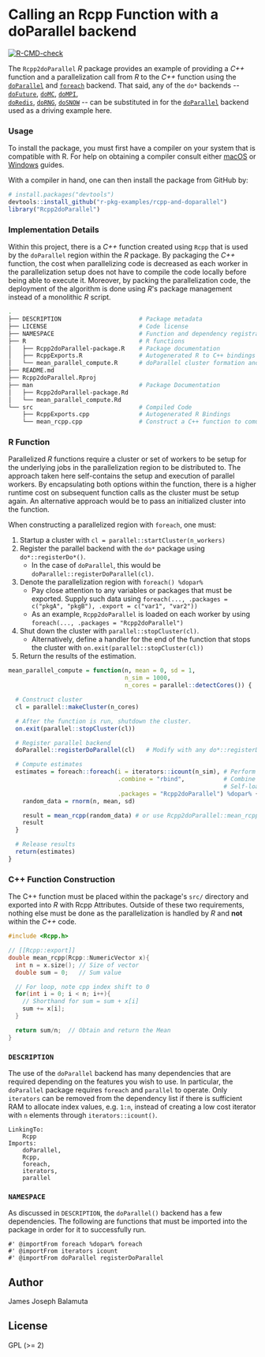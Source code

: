 # Calling an Rcpp Function with a doParallel backend

<!-- badges: start -->
[![R-CMD-check](https://github.com/coatless-rd-rcpp/rcpp-and-doparallel/actions/workflows/R-CMD-check.yaml/badge.svg)](https://github.com/coatless-rd-rcpp/rcpp-and-doparallel/actions/workflows/R-CMD-check.yaml)
<!-- badges: end -->

The `Rcpp2doParallel` _R_ package provides an example of providing a _C++_
function and a parallelization call from _R_ to the _C++_ function using
the [`doParallel`](https://cran.r-project.org/package=doParallel) and 
[`foreach`](https://cran.r-project.org/package=foreach) backend. That said,
any of the `do*` backends -- [`doFuture`](https://cran.r-project.org/package=doFuture), 
[`doMC`](https://cran.r-project.org/package=doMC), 
[`doMPI`](https://cran.r-project.org/package=doMPI),  
[`doRedis`](https://cran.r-project.org/package=doRedis), 
[`doRNG`](https://cran.r-project.org/package=doRNG), 
[`doSNOW`](https://cran.r-project.org/package=doSNOW) -- can be substituted
in for the [`doParallel`](https://cran.r-project.org/package=doParallel) backend
used as a driving example here.

### Usage

To install the package, you must first have a compiler on your system that is
compatible with R. For help on obtaining a compiler consult either
[macOS](http://thecoatlessprofessor.com/programming/r-compiler-tools-for-rcpp-on-os-x/)
or
[Windows](http://thecoatlessprofessor.com/programming/rcpp/install-rtools-for-rcpp/)
guides.

With a compiler in hand, one can then install the package from GitHub by:

```r
# install.packages("devtools")
devtools::install_github("r-pkg-examples/rcpp-and-doparallel")
library("Rcpp2doParallel")
```

### Implementation Details

Within this project, there is a _C++_ function created using `Rcpp` that is used
by the `doParallel` region within the _R_ package. By packaging the _C++_ function, 
the cost when parallelizing code is decreased as each worker in the
parallelization setup does not have to compile the code locally before being
able to execute it. Moreover, by packing the parallelization code, the deployment
of the algorithm is done using _R_'s package management instead of a monolithic
_R_ script.

```bash
.
├── DESCRIPTION                      # Package metadata
├── LICENSE                          # Code license
├── NAMESPACE                        # Function and dependency registration
├── R                                # R functions
│   ├── Rcpp2doParallel-package.R    # Package documentation
│   ├── RcppExports.R                # Autogenerated R to C++ bindings by Rcpp
│   └── mean_parallel_compute.R      # doParallel cluster formation and C++ call
├── README.md
├── Rcpp2doParallel.Rproj
├── man                              # Package Documentation
│   ├── Rcpp2doParallel-package.Rd
│   └── mean_parallel_compute.Rd
└── src                              # Compiled Code
    ├── RcppExports.cpp              # Autogenerated R Bindings
    └── mean_rcpp.cpp                # Construct a C++ function to comupte mean.
```

### R Function

Parallelized _R_ functions require a cluster or set of workers to be setup for
the underlying jobs in the parallelization region to be distributed to. 
The approach taken here self-contains the setup and execution of parallel workers.
By encapsulating both options within the function, there is a higher runtime
cost on subsequent function calls as the cluster must be setup again. An
alternative approach would be to pass an initialized cluster into the
function. 

When constructing a parallelized region with `foreach`, one must:

1. Startup a cluster with `cl = parallel::startCluster(n_workers)`
2. Register the parallel backend with the `do*` package using `do*::registerDo*()`.
   - In the case of `doParallel`, this would be `doParallel::registerDoParallel(cl)`.
3. Denote the parallelization region with `foreach() %dopar%`
   - Pay close attention to any variables or packages that must be exported.
     Supply such data using `foreach(..., .packages = c("pkgA", "pkgB"), .export = c("var1", "var2"))`
   - As an example, `Rcpp2doParallel` is loaded on each worker by using
     `foreach(..., .packages = "Rcpp2doParallel")`  
4. Shut down the cluster with `parallel::stopCluster(cl)`.
   - Alternatively, define a handler for the end of the function that
     stops the cluster with `on.exit(parallel::stopCluster(cl))` 
5. Return the results of the estimation.

```r
mean_parallel_compute = function(n, mean = 0, sd = 1,
                                 n_sim = 1000,
                                 n_cores = parallel::detectCores()) {

  # Construct cluster
  cl = parallel::makeCluster(n_cores)

  # After the function is run, shutdown the cluster.
  on.exit(parallel::stopCluster(cl))

  # Register parallel backend
  doParallel::registerDoParallel(cl)   # Modify with any do*::registerDo*()

  # Compute estimates
  estimates = foreach::foreach(i = iterators::icount(n_sim), # Perform n simulations
                               .combine = "rbind",           # Combine results
                                                             # Self-load
                               .packages = "Rcpp2doParallel") %dopar% {
    random_data = rnorm(n, mean, sd)

    result = mean_rcpp(random_data) # or use Rcpp2doParallel::mean_rcpp()
    result
  }

  # Release results
  return(estimates)
}
```

### C++ Function Construction

The C++ function must be placed within the package's `src/` directory and
exported into _R_ with Rcpp Attributes. Outside of these two requirements,
nothing else must be done as the parallelization is handled by _R_ and **not**
within the _C++_ code.

```cpp
#include <Rcpp.h>

// [[Rcpp::export]]
double mean_rcpp(Rcpp::NumericVector x){
  int n = x.size(); // Size of vector
  double sum = 0;   // Sum value

  // For loop, note cpp index shift to 0
  for(int i = 0; i < n; i++){
    // Shorthand for sum = sum + x[i]
    sum += x[i];
  }

  return sum/n;  // Obtain and return the Mean
}
```

### `DESCRIPTION`

The use of the `doParallel` backend has many dependencies that are required
depending on the features you wish to use. In particular, the `doParallel`
package requires `foreach` and `parallel` to operate. Only `iterators` can
be removed from the dependency list if there is sufficient RAM to allocate
index values, e.g. `1:n`, instead of creating a low cost iterator with `n`
elements through `iterators::icount()`. 

```
LinkingTo: 
    Rcpp
Imports: 
    doParallel,
    Rcpp,
    foreach,
    iterators,
    parallel
```

### `NAMESPACE`

As discussed in `DESCRIPTION`, the `doParallel()` backend has a few dependencies.
The following are functions that must be imported into the package in order
for it to successfully run.

```
#' @importFrom foreach %dopar% foreach
#' @importFrom iterators icount
#' @importFrom doParallel registerDoParallel
```

## Author

James Joseph Balamuta

## License

GPL (\>= 2)
